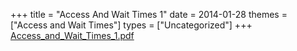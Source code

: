 +++
title = "Access And Wait Times 1"
date = 2014-01-28
themes = ["Access and Wait Times"]
types = ["Uncategorized"]
+++
[Access\_and\_Wait\_Times\_1.pdf](/files/Access_and_Wait_Times_1.pdf)
